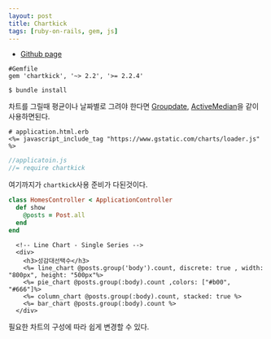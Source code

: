 ```yaml
---
layout: post
title: Chartkick
tags: [ruby-on-rails, gem, js]
---
```


- [Github page](https://github.com/ankane/chartkick)

```
#Gemfile
gem 'chartkick', '~> 2.2', '>= 2.2.4'
```
```
$ bundle install
```

차트를 그릴때 평균이나 날짜별로 그려야 한다면 [Groupdate](https://github.com/ankane/groupdate), [ActiveMedian](https://github.com/ankane/active_median)을 같이 사용하면된다.

```erb
# application.html.erb
<%= javascript_include_tag "https://www.gstatic.com/charts/loader.js" %>
```
```js
//applicatoin.js
//= require chartkick
```
여기까지가 `chartkick`사용 준비가 다된것이다.

```ruby
class HomesController < ApplicationController
  def show
  	@posts = Post.all
  end
end
```

```erb
  <!-- Line Chart - Single Series -->
  <div>
    <h3>성감대선택수</h3>
    <%= line_chart @posts.group('body').count, discrete: true , width: "800px", height: "500px"%>
    <%= pie_chart @posts.group(:body).count ,colors: ["#b00", "#666"]%>
    <%= column_chart @posts.group(:body).count, stacked: true %>
    <%= bar_chart @posts.group(:body).count %>
  </div>
```

필요한 차트의 구성에 따라 쉽게 변경할 수 있다.
